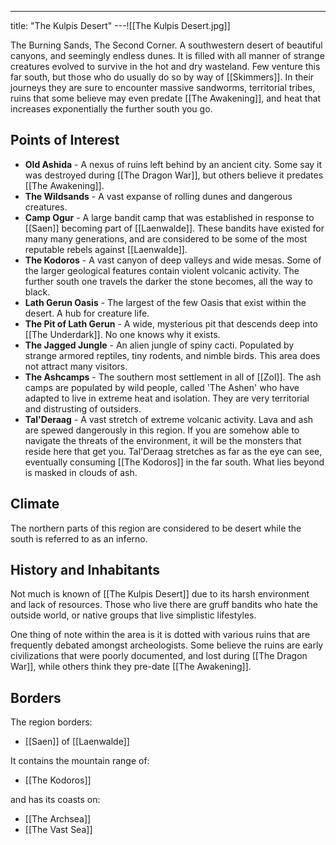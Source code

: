 ---
title: "The Kulpis Desert"
---![[The Kulpis Desert.jpg]]

The Burning Sands, The Second Corner. A southwestern desert of beautiful canyons, and seemingly endless dunes. It is filled with all manner of strange creatures evolved to survive in the hot and dry wasteland. Few venture this far south, but those who do usually do so by way of [[Skimmers]]. In their journeys they are sure to  encounter massive sandworms, territorial tribes, ruins that some believe may even predate [[The Awakening]], and heat that increases exponentially the further south you go.

## Points of Interest
- **Old Ashida** - A nexus of ruins left behind by an ancient city. Some say it was destroyed during [[The Dragon War]], but others believe it predates [[The Awakening]].
- **The Wildsands** - A vast expanse of rolling dunes and dangerous creatures.
- **Camp Ogur** - A large bandit camp that was established in response to [[Saen]] becoming part of [[Laenwalde]]. These bandits have existed for many many generations, and are considered to be some of the most reputable rebels against [[Laenwalde]].
- **The Kodoros** - A vast canyon of deep valleys and wide mesas. Some of the larger geological features contain violent volcanic activity. The further south one travels  the darker the stone becomes, all the way to black.
- **Lath Gerun Oasis** - The largest of the few Oasis that exist within the desert. A hub for creature life.
- **The Pit of Lath Gerun** - A wide, mysterious pit that descends deep into [[The Underdark]]. No one knows why it exists.
- **The Jagged Jungle** - An alien jungle of spiny cacti. Populated by strange armored reptiles, tiny rodents, and nimble birds. This area does not attract many visitors.
- **The Ashcamps** - The southern most settlement in all of [[Zol]]. The ash camps are populated by wild people, called 'The Ashen' who have adapted to live in extreme heat and isolation. They are very territorial and distrusting of outsiders.
- **Tal'Deraag** - A vast stretch of extreme volcanic activity. Lava and ash are spewed dangerously in this region. If you are somehow able to navigate the threats of the environment, it will be the monsters that reside here that get you. Tal'Deraag stretches as far as the eye can see, eventually consuming [[The Kodoros]] in the far south. What lies beyond is masked in clouds of ash.

## Climate
The northern parts of this region are considered to be desert while the south is referred to as an inferno.

## History and Inhabitants
Not much is known of [[The Kulpis Desert]] due to its harsh environment and lack of resources. Those who live there are gruff bandits who hate the outside world, or native groups that live simplistic lifestyles.

One thing of note within the area is it is dotted with various ruins that are frequently debated amongst archeologists. Some believe the ruins are early civilizations that were poorly documented, and lost during [[The Dragon War]], while others think they pre-date [[The Awakening]].

## Borders
The region borders:
- [[Saen]] of [[Laenwalde]]

It contains the mountain range of:
- [[The Kodoros]]

and has its coasts on:
- [[The Archsea]]
- [[The Vast Sea]]